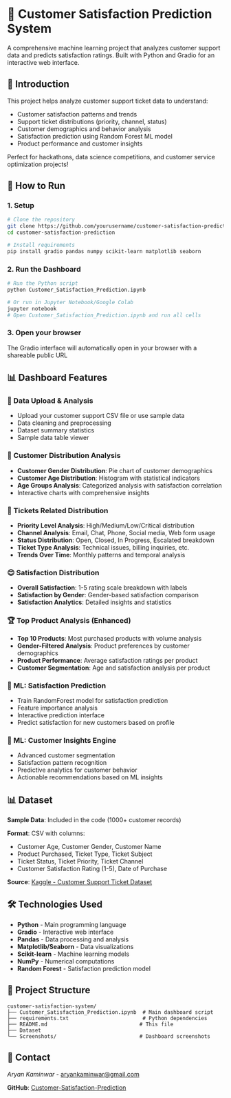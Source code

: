 # 🎯 Customer Satisfaction Prediction System
A comprehensive machine learning project that analyzes customer support data and predicts satisfaction ratings. Built with Python and Gradio for an interactive web interface.

## 📖 Introduction
This project helps analyze customer support ticket data to understand:
- Customer satisfaction patterns and trends  
- Support ticket distributions (priority, channel, status)
- Customer demographics and behavior analysis
- Satisfaction prediction using Random Forest ML model
- Product performance and customer insights

Perfect for hackathons, data science competitions, and customer service optimization projects!

## 🚀 How to Run

### 1. Setup
```bash
# Clone the repository
git clone https://github.com/yourusername/customer-satisfaction-prediction.git
cd customer-satisfaction-prediction

# Install requirements
pip install gradio pandas numpy scikit-learn matplotlib seaborn
```

### 2. Run the Dashboard
```bash
# Run the Python script
python Customer_Satisfaction_Prediction.ipynb

# Or run in Jupyter Notebook/Google Colab
jupyter notebook
# Open Customer_Satisfaction_Prediction.ipynb and run all cells
```

### 3. Open your browser
The Gradio interface will automatically open in your browser with a shareable public URL

## 📊 Dashboard Features

### 📁 Data Upload & Analysis
- Upload your customer support CSV file or use sample data
- Data cleaning and preprocessing
- Dataset summary statistics
- Sample data table viewer

### 👥 Customer Distribution Analysis
- **Customer Gender Distribution**: Pie chart of customer demographics
- **Customer Age Distribution**: Histogram with statistical indicators
- **Age Groups Analysis**: Categorized analysis with satisfaction correlation
- Interactive charts with comprehensive insights

### 🎫 Tickets Related Distribution
- **Priority Level Analysis**: High/Medium/Low/Critical distribution
- **Channel Analysis**: Email, Chat, Phone, Social media, Web form usage
- **Status Distribution**: Open, Closed, In Progress, Escalated breakdown
- **Ticket Type Analysis**: Technical issues, billing inquiries, etc.
- **Trends Over Time**: Monthly patterns and temporal analysis

### 😊 Satisfaction Distribution
- **Overall Satisfaction**: 1-5 rating scale breakdown with labels
- **Satisfaction by Gender**: Gender-based satisfaction comparison
- **Satisfaction Analytics**: Detailed insights and statistics

### 🏆 Top Product Analysis (Enhanced)
- **Top 10 Products**: Most purchased products with volume analysis
- **Gender-Filtered Analysis**: Product preferences by customer demographics
- **Product Performance**: Average satisfaction ratings per product
- **Customer Segmentation**: Age and satisfaction analysis per product

### 🤖 ML: Satisfaction Prediction
- Train RandomForest model for satisfaction prediction
- Feature importance analysis
- Interactive prediction interface
- Predict satisfaction for new customers based on profile

### 🎯 ML: Customer Insights Engine
- Advanced customer segmentation
- Satisfaction pattern recognition
- Predictive analytics for customer behavior
- Actionable recommendations based on ML insights

## 📊 Dataset

**Sample Data**: Included in the code (1000+ customer records)

**Format**: CSV with columns:
- Customer Age, Customer Gender, Customer Name
- Product Purchased, Ticket Type, Ticket Subject  
- Ticket Status, Ticket Priority, Ticket Channel
- Customer Satisfaction Rating (1-5), Date of Purchase

**Source**: [Kaggle - Customer Support Ticket Dataset](https://www.kaggle.com/datasets/suraj520/customer-support-ticket-dataset)

## 🛠️ Technologies Used
- **Python** - Main programming language
- **Gradio** - Interactive web interface
- **Pandas** - Data processing and analysis
- **Matplotlib/Seaborn** - Data visualizations
- **Scikit-learn** - Machine learning models
- **NumPy** - Numerical computations
- **Random Forest** - Satisfaction prediction model

## 📁 Project Structure
```
customer-satisfaction-system/
├── Customer_Satisfaction_Prediction.ipynb  # Main dashboard script
├── requirements.txt                        # Python dependencies
├── README.md                              # This file
├── Dataset                           
└── Screenshots/                           # Dashboard screenshots
```

## 📧 Contact
*Aryan Kaminwar* - aryankaminwar@gmail.com

**GitHub**: [Customer-Satisfaction-Prediction](https://github.com/ARI-create193/Customer-Satisfaction-Prediction/tree/main)
